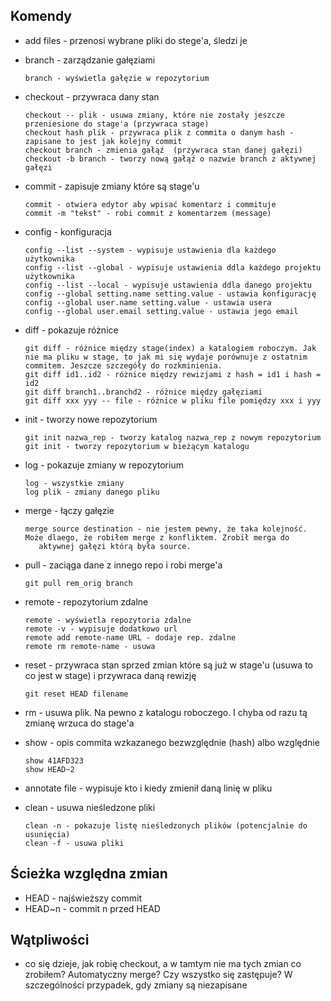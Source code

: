 ## Komendy

* add files - przenosi wybrane pliki do stege'a, śledzi je

* branch - zarządzanie gałęziami
  ```
  branch - wyświetla gałęzie w repozytorium
  ```

* checkout - przywraca dany stan
  ```
  checkout -- plik - usuwa zmiany, które nie zostały jeszcze przeniesione do stage'a (przywraca stage)
  checkout hash plik - przywraca plik z commita o danym hash - zapisane to jest jak kolejny commit
  checkout branch - zmienia gałąź  (przywraca stan danej gałęzi)
  checkout -b branch - tworzy nową gałąź o nazwie branch z aktywnej gałęzi
  ```

* commit - zapisuje zmiany które są stage'u
  ```
  commit - otwiera edytor aby wpisać komentarz i commituje
  commit -m "tekst" - robi commit z komentarzem (message)
  ```
  
* config - konfiguracja
  ```
  config --list --system - wypisuje ustawienia dla każdego użytkownika
  config --list --global - wypisuje ustawienia ddla każdego projektu użytkownika
  config --list --local - wypisuje ustawienia ddla danego projektu
  config --global setting.name setting.value - ustawia konfigurację 
  config --global user.name setting.value - ustawia usera 
  config --global user.email setting.value - ustawia jego email
  ```

* diff - pokazuje różnice
  ```
  git diff - różnice między stage(index) a katalogiem roboczym. Jak nie ma pliku w stage, to jak mi się wydaje porównuje z ostatnim commitem. Jeszcze szczegóły do rozkminienia.
  git diff id1..id2 - różnice między rewizjami z hash = id1 i hash = id2
  git diff branch1..branchd2 - różnice między gałęziami
  git diff xxx yyy -- file - różnice w pliku file pomiędzy xxx i yyy
  ```

* init - tworzy nowe repozytorium
  ```
  git init nazwa_rep - tworzy katalog nazwa_rep z nowym repozytorium
  git init - tworzy repozytorium w bieżącym katalogu
  ```
 

* log - pokazuje zmiany w repozytorium
  ```
  log - wszystkie zmiany
  log plik - zmiany danego pliku
  ```
  
* merge - łączy gałęzie
  ```
  merge source destination - nie jestem pewny, że taka kolejność. Może dlaego, że robiłem merge z konfliktem. Zrobił merga do 
     aktywnej gałęzi którą była source.
  ```

* pull - zaciąga dane z innego repo i robi merge'a
  ```
  git pull rem_orig branch
  ```
  
* remote - repozytorium zdalne
  ```
  remote - wyświetla repozytoria zdalne
  remote -v - wypisuje dodatkowo url
  remote add remote-name URL - dodaje rep. zdalne
  remote rm remote-name - usuwa
  ```

* reset - przywraca stan sprzed zmian które są już w stage'u (usuwa to co jest w stage) i przywraca daną rewizję
  ```
  git reset HEAD filename
  ```
  
* rm - usuwa plik. Na pewno z katalogu roboczego. I chyba od razu tą zmianę wrzuca do stage'a


* show - opis commita wzkazanego bezwzględnie (hash) albo względnie
  ```
  show 41AFD323
  show HEAD~2
  ```
  
* annotate file - wypisuje kto i kiedy zmienił daną linię w pliku
  
* clean - usuwa nieśledzone pliki
  ```
  clean -n - pokazuje listę nieśledzonych plików (potencjalnie do usunięcia)
  clean -f - usuwa pliki
  ```


## Ścieżka względna zmian
* HEAD - najświeższy commit
* HEAD~n - commit n przed HEAD

## Wątpliwości
* co się dzieje, jak robię checkout, a w tamtym nie ma tych zmian co zrobiłem? Automatyczny merge? Czy wszystko się zastępuje?
  W szczególności przypadek, gdy zmiany są niezapisane
